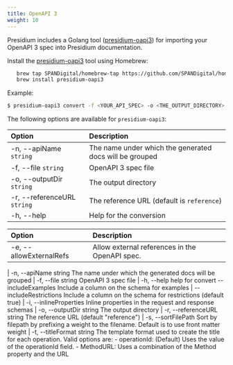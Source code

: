 ```yaml
---
title: OpenAPI 3
weight: 10
---
```


Presidium includes a Golang tool ([presidium-oapi3](https://github.com/SPANDigital/presidium-oapi3)) for importing your OpenAPI 3 spec into Presidium documentation.

Install the [presidium-oapi3](https://github.com/SPANDigital/presidium-oapi3) tool using Homebrew:

```sh
   brew tap SPANDigital/homebrew-tap https://github.com/SPANDigital/homebrew-tap.git
   brew install presidium-oapi3
```

Example:

```sh
$ presidium-oapi3 convert -f <YOUR_API_SPEC> -o <THE_OUTPUT_DIRECTORY> -r <THE_PRESIDIUM_REFERENCE_URL>
```

The following options are available for `presidium-oapi3`:

| Option                       | Description                                             |
|:-----------------------------|:--------------------------------------------------------|
| -n, \--apiName `string`      | The name under which the generated docs will be grouped |
| -f, \--file `string`         | OpenAPI 3 spec file                                     |
| -o, \--outputDir `string`    | The output directory                                    |
| -r, \--referenceURL `string` | The reference URL (default is `reference`)                 |
| -h, \--help                  | Help for the conversion                                        |

| Option                       | Description                                             |
|:-----------------------------|:--------------------------------------------------------|
| -e, --allowExternalRefs      | Allow external references in the OpenAPI spec. |

| -n, --apiName string The name under which the generated docs will be grouped 
| -f, --file string OpenAPI 3 spec file 
| -h, --help help for convert --includeExamples Include a column on the schema for examples 
| --includeRestrictions Include a column on the schema for restrictions (default true) 
| -i, --inlineProperties Inline properties in the request and response schemas 
| -o, --outputDir string The output directory 
| -r, --referenceURL string The reference URL (default "reference") 
| -s, --sortFilePath Sort by filepath by prefixing a weight to the filename. Default is to use front matter weight 
| -t, --titleFormat string The template format used to create the title for each operation. Valid options are: - operationId: (Default) Uses the value of the operationId field. - MethodURL: Uses a combination of the Method property and the URL